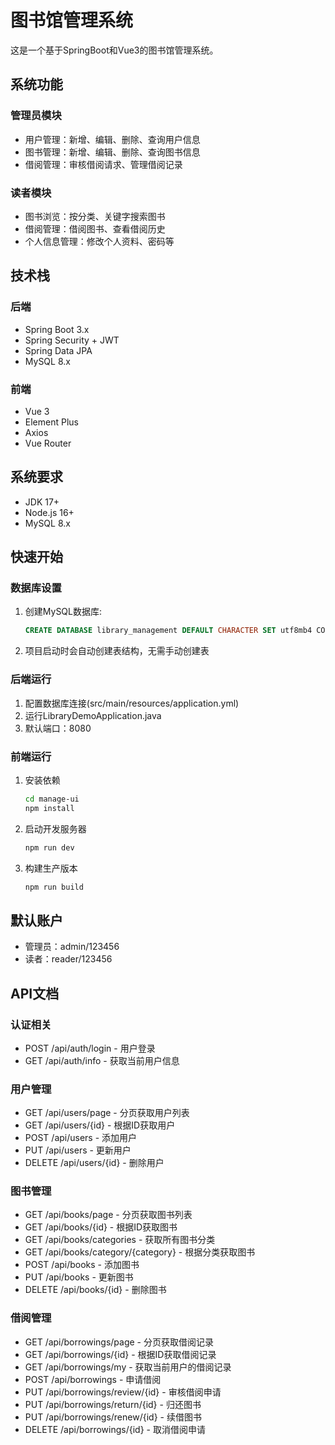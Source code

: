 # 图书馆管理系统

这是一个基于SpringBoot和Vue3的图书馆管理系统。

## 系统功能

### 管理员模块
- 用户管理：新增、编辑、删除、查询用户信息
- 图书管理：新增、编辑、删除、查询图书信息
- 借阅管理：审核借阅请求、管理借阅记录

### 读者模块
- 图书浏览：按分类、关键字搜索图书
- 借阅管理：借阅图书、查看借阅历史
- 个人信息管理：修改个人资料、密码等

## 技术栈

### 后端
- Spring Boot 3.x
- Spring Security + JWT
- Spring Data JPA
- MySQL 8.x

### 前端
- Vue 3
- Element Plus
- Axios
- Vue Router

## 系统要求
- JDK 17+
- Node.js 16+
- MySQL 8.x

## 快速开始

### 数据库设置
1. 创建MySQL数据库:
   ```sql
   CREATE DATABASE library_management DEFAULT CHARACTER SET utf8mb4 COLLATE utf8mb4_unicode_ci;
   ```
2. 项目启动时会自动创建表结构，无需手动创建表

### 后端运行
1. 配置数据库连接(src/main/resources/application.yml)
2. 运行LibraryDemoApplication.java
3. 默认端口：8080

### 前端运行
1. 安装依赖
   ```bash
   cd manage-ui
   npm install
   ```
2. 启动开发服务器
   ```bash
   npm run dev
   ```
3. 构建生产版本
   ```bash
   npm run build
   ```

## 默认账户
- 管理员：admin/123456
- 读者：reader/123456

## API文档

### 认证相关
- POST /api/auth/login - 用户登录
- GET /api/auth/info - 获取当前用户信息

### 用户管理
- GET /api/users/page - 分页获取用户列表
- GET /api/users/{id} - 根据ID获取用户
- POST /api/users - 添加用户
- PUT /api/users - 更新用户
- DELETE /api/users/{id} - 删除用户

### 图书管理
- GET /api/books/page - 分页获取图书列表
- GET /api/books/{id} - 根据ID获取图书
- GET /api/books/categories - 获取所有图书分类
- GET /api/books/category/{category} - 根据分类获取图书
- POST /api/books - 添加图书
- PUT /api/books - 更新图书
- DELETE /api/books/{id} - 删除图书

### 借阅管理
- GET /api/borrowings/page - 分页获取借阅记录
- GET /api/borrowings/{id} - 根据ID获取借阅记录
- GET /api/borrowings/my - 获取当前用户的借阅记录
- POST /api/borrowings - 申请借阅
- PUT /api/borrowings/review/{id} - 审核借阅申请
- PUT /api/borrowings/return/{id} - 归还图书
- PUT /api/borrowings/renew/{id} - 续借图书
- DELETE /api/borrowings/{id} - 取消借阅申请 